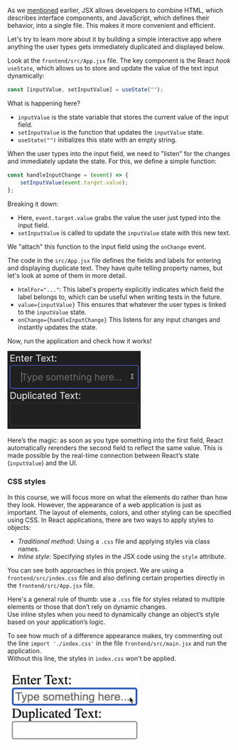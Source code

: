 As we [mentioned](course://Frontend/Introduction/tools_libraries) earlier, JSX allows developers to combine HTML, which describes interface components,
and JavaScript, which defines their behavior, into a single file. This makes it more convenient and efficient.

Let's try to learn more about it by building a simple interactive app where 
anything the user types gets immediately duplicated and displayed below.

Look at the `frontend/src/App.jsx` file. The key component is the React _hook_ `useState`, 
which allows us to store and update the value of the text input dynamically:

```js
const [inputValue, setInputValue] = useState("");
```

What is happening here?
- `inputValue` is the state variable that stores the current value of the input field.
- `setInputValue` is the function that updates the `inputValue` state.
- `useState("")` initializes this state with an empty string.

When the user types into the input field, we need to "listen" for the changes and immediately update the state. For this, we define a simple function:

```js
const handleInputChange = (event) => {
    setInputValue(event.target.value);
};
```

Breaking it down:
- Here, `event.target.value` grabs the value the user just typed into the input field.
- `setInputValue` is called to update the `inputValue` state with this new text.

We "attach" this function to the input field using the `onChange` event.

The code in the `src/App.jsx` file defines the fields and labels for entering and displaying duplicate text. 
They have quite telling property names, but let's look at some of them in more detail.

- `htmlFor="..."`: This label's property explicitly indicates which field the label belongs to, which can be useful when writing tests in the future.
- `value={inputValue}` This ensures that whatever the user types is linked to the `inputValue` state.
- `onChange={handleInputChange}` This listens for any input changes and instantly updates the state.

Now, run the application and check how it works!

<div style="text-align: center; width:60%; max-width: 300px;">
<img src="images/echo.gif">
</div>

Here’s the magic: as soon as you type something into the first field, 
React automatically rerenders the second field to reflect the same value.
This is made possible by the real-time connection between React’s state (`inputValue`) and the UI.

### CSS styles
In this course, we will focus more on what the elements do rather than how they look.
However, the appearance of a web application is just as important. The layout of elements, colors, and other styling can be specified using CSS.
In React applications, there are two ways to apply styles to objects:
- _Traditional method_: Using a `.css` file and applying styles via class names.
- _Inline style_: Specifying styles in the JSX code using the `style` attribute.

You can see both approaches in this project. We are using a `frontend/src/index.css` file and also defining certain properties directly in the `frontend/src/App.jsx` file.

Here's a general rule of thumb: use a `.css` file for styles related to multiple elements or those
that don’t rely on dynamic changes.  
Use inline styles when you need to dynamically change an object’s style based on your application’s logic.

To see how much of a difference appearance makes, try commenting out the line `import './index.css'` in the file `frontend/src/main.jsx` and run the application.  
Without this line, the styles in `index.css` won't be applied.

<div style="text-align: center; width:60%; max-width: 300px;">
<img src="images/echo_boring.gif">
</div>